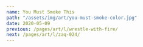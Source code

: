 ```yaml
---
name: You Must Smoke This
path: "/assets/img/art/you-must-smoke-color.jpg"
date: 2020-05-09
previous: /pages/art/l/wrestle-with-fire/
next: /pages/art/l/zaq-024/
---
```

